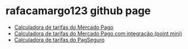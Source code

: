 # rafacamargo123 github page

- [Calculadora de tarifas do Mercado Pago](/calculadora/)
- [Calculadora de tarifas do Mercado Pago com integração (point mini)](/calculadora/#point)
- [Calculadora de tarifas do PagSeguro](/calculadora/#pagseguro)
